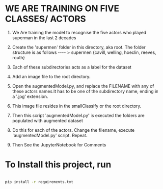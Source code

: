 # WE ARE TRAINING ON FIVE CLASSES/ ACTORS 
1. We Are training the model to recognise the five actors who played superman in the last 2 decades
2. Create the 'supermen' folder in this directory, aka root. 
The folder structure is as follows
             ---- > supermen {cavill, welling, hoeclin, reeves, routh}
             

3. Each of these subdirectories acts as a label for the dataset
4. Add an image file to the root directory.
5. Open the augmentedModel.py, and replace the FILENAME with any of these actors names.It has to be one of the subdirectory name, ending in a '.jpg' extension. 
6. This image file resides in the smallClassify or the root directory.
7. Then this script 'augmentedModel.py' is executed the folders are populated with augmented dataset
8. Do this for each of the actors. Change the filename, execute 'augmentedModel.py' script. Repeat.
9. Then See the JupyterNotebook for Comments


# To Install this project, run

```bash

pip install -r requirements.txt
```
